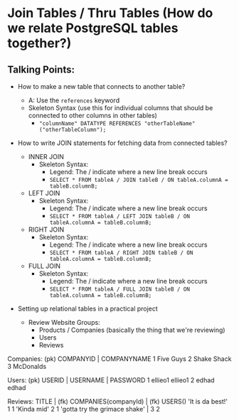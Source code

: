 # Join Tables / Thru Tables (How do we relate PostgreSQL tables together?)

## Talking Points: 

- How to make a new table that connects to another table? 
    - A: Use the `references` keyword
    - Skeleton Syntax (use this for individual columns that should be connected to other columns in other tables)
        - `"columnName" DATATYPE REFERENCES "otherTableName"("otherTableColumn");`

- How to write JOIN statements for fetching data from connected tables?
    - INNER JOIN
        - Skeleton Syntax: 
            - Legend: The / indicate where a new line break occurs
            - `SELECT * FROM tableA / JOIN tableB / ON tableA.columnA = tableB.columnB;`
    - LEFT JOIN
        - Skeleton Syntax:
            - Legend: The / indicate where a new line break occurs
            - `SELECT * FROM tableA / LEFT JOIN tableB / ON tableA.columnA = tableB.columnB;`
    - RIGHT JOIN
        - Skeleton Syntax:
            - Legend: The / indicate where a new line break occurs
            - `SELECT * FROM tableA / RIGHT JOIN tableB / ON tableA.columnA = tableB.columnB;`
    - FULL JOIN
        - Skeleton Syntax:
            - Legend: The / indicate where a new line break occurs
            - `SELECT * FROM tableA / FULL JOIN tableB / ON tableA.columnA = tableB.columnB;`

- Setting up relational tables in a practical project
    - Review Website Groups: 
        - Products / Companies (basically the thing that we're reviewing)
        - Users
        - Reviews 

Companies:
(pk) COMPANYID  |  COMPANYNAME
 1                   Five Guys 
 2                  Shake Shack
 3                  McDonalds

Users:
(pk) USERID  |  USERNAME | PASSWORD 
 1               ellieo1    ellieo1
 2               edhad      edhad

Reviews: 
TITLE            | (fk) COMPANIES(companyId) | (fk) USERS()
'It is da best!'   1                            1
'Kinda mid'        2                            1
'gotta try the grimace shake' | 3                2